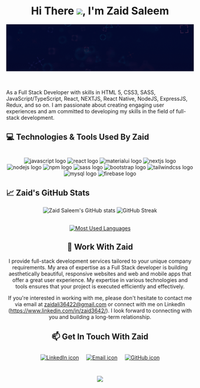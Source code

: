 <h1 align="center">Hi There <img src="https://user-images.githubusercontent.com/42378118/110234147-e3259600-7f4e-11eb-95be-0c4047144dea.gif" width="30">, I'm Zaid Saleem</h1>

<div style="display: flex; justify-content: center; align-items: center;">
 <img src="https://github.com/ZaidAli3642/ZaidAli3642/blob/main/Banner.gif"/>
  </div>
  <br><br>
    <p>As a Full Stack Developer with skills in HTML 5, CSS3, SASS, JavaScript/TypeScript, React, NEXTJS, React Native, NodeJS, ExpressJS, Redux, and so on. I am passionate about creating engaging user experiences and am committed to developing my skills in the field of full-stack development.</p>
    
  </div>
  
</div>


## 💻 Technologies & Tools Used By Zaid

<br> 
 
<div align="center">
  <img src="https://cdn.jsdelivr.net/gh/devicons/devicon/icons/javascript/javascript-plain.svg" height="50" width="50" alt="javascript logo"  />
  <img src="https://cdn.jsdelivr.net/gh/devicons/devicon/icons/react/react-original.svg" height="50" width="50" alt="react logo"  />
  <img src="https://cdn.jsdelivr.net/gh/devicons/devicon/icons/materialui/materialui-original.svg" height="50" width="50" alt="materialui logo"  />
  <img src="https://cdn.jsdelivr.net/gh/devicons/devicon/icons/nextjs/nextjs-original.svg" height="50" width="50" alt="nextjs logo"  />
  <img src="https://cdn.jsdelivr.net/gh/devicons/devicon/icons/nodejs/nodejs-original.svg" height="50" width="50" alt="nodejs logo"  />
  <img src="https://cdn.jsdelivr.net/gh/devicons/devicon/icons/npm/npm-original-wordmark.svg" height="50" width="50" alt="npm logo"  />
  <img src="https://cdn.jsdelivr.net/gh/devicons/devicon/icons/sass/sass-original.svg" height="50" width="50" alt="sass logo"  />
  <img src="https://cdn.jsdelivr.net/gh/devicons/devicon/icons/bootstrap/bootstrap-original.svg" height="50" width="50" alt="bootstrap logo"  />
  <img src="https://cdn.jsdelivr.net/gh/devicons/devicon/icons/tailwindcss/tailwindcss-plain.svg" height="50" width="50" alt="tailwindcss logo"  />
  <img src="https://cdn.jsdelivr.net/gh/devicons/devicon/icons/mysql/mysql-original-wordmark.svg" height="50" width="50" alt="mysql logo"  />
  <img src="https://cdn.jsdelivr.net/gh/devicons/devicon/icons/firebase/firebase-plain-wordmark.svg" height="50" width="50" alt="firebase logo"  />
</div>

## 📈 Zaid's GitHub Stats

<div class="stats" align="center">

<!--![Zaid Saleem's GitHub stats](https://github-readme-stats.vercel.app/api?username=zaidali3642&count_private=true&theme=algolia&border_radius=20)-->
 
![Zaid Saleem's GitHub stats](https://github-readme-stats.vercel.app/api?username=zaidali3642&theme=algolia&border_radius=20)
![GitHub Streak](https://streak-stats.demolab.com?user=zaidali3642&count_private=true&theme=algolia&border_radius=20)
 <br>
 <br>
 
[![Most Used Languages](https://github-readme-stats.vercel.app/api/top-langs/?username=zaidali3642&size_weight=0.5&count_weight=0.5&theme=algolia&border_radius=20)](https://github.com/anuraghazra/github-readme-stats)        
 
 <!--[![Most Used Languages](https://github-readme-stats.vercel.app/api/top-langs/?username=zaidali3642&count_private=true&size_weight=0.5&count_weight=0.5&theme=algolia&border_radius=20)](https://github.com/anuraghazra/github-readme-stats) -->
<!--  End Stats Cards --> 

## 💼 Work With Zaid

I provide full-stack development services tailored to your unique company requirements. My area of expertise as a Full Stack developer is building aesthetically beautiful, responsive websites and web and mobile apps that offer a great user experience. My expertise in various technologies and tools ensures that your project is executed efficiently and effectively.

If you're interested in working with me, please don't hesitate to contact me via email at zaidali36422@gmail.com or connect with me on LinkedIn (https://www.linkedin.com/in/zaid3642/). I look forward to connecting with you and building a long-term relationship.


## 📫 Get In Touch With Zaid

<div style="display: flex; justify-content: center;">
  <a href="https://www.linkedin.com/in/zaid3642/" style="margin: 10px;">
    <img src="https://img.icons8.com/ios-filled/50/0077b5/linkedin.png" alt="LinkedIn icon">
  </a>
  <a href="mailto:zaidali36422@gmail.com" style="margin: 10px;">
    <img src="https://img.icons8.com/ios-filled/50/0077b5/email.png" alt="Email icon">
  </a>
  <a href="https://github.com/ZaidAli3642" style="margin: 10px;">
    <img src="https://img.icons8.com/ios-filled/50/0077b5/github.png" alt="GitHub icon">
  </a>
</div>

<br>

![](https://komarev.com/ghpvc/?username=zaidali3642&color=green)
